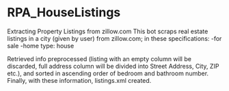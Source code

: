 # RPA_HouseListings
Extracting Property Listings from zillow.com
This bot scraps real estate listings in a city (given by user) from zillow.com; in these specifications:
-for sale
-home type: house

Retrieved info preprocessed (listing with an empty column will be discarded, full address column will be divided into Street Address, City, ZIP etc.), and sorted in ascending order of bedroom and bathroom number.
Finally, with these information, listings.xml created.
